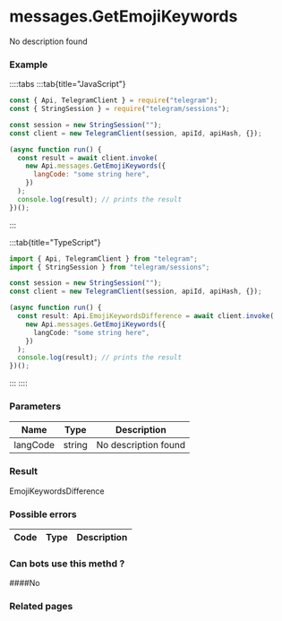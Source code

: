 # messages.GetEmojiKeywords

No description found

### [](#example)Example

::::tabs
:::tab{title="JavaScript"}

```js
const { Api, TelegramClient } = require("telegram");
const { StringSession } = require("telegram/sessions");

const session = new StringSession("");
const client = new TelegramClient(session, apiId, apiHash, {});

(async function run() {
  const result = await client.invoke(
    new Api.messages.GetEmojiKeywords({
      langCode: "some string here",
    })
  );
  console.log(result); // prints the result
})();
```

:::

:::tab{title="TypeScript"}

```ts
import { Api, TelegramClient } from "telegram";
import { StringSession } from "telegram/sessions";

const session = new StringSession("");
const client = new TelegramClient(session, apiId, apiHash, {});

(async function run() {
  const result: Api.EmojiKeywordsDifference = await client.invoke(
    new Api.messages.GetEmojiKeywords({
      langCode: "some string here",
    })
  );
  console.log(result); // prints the result
})();
```

:::
::::

### [](#parameters)Parameters

|   Name   | Type   | Description          |
| :------: | ------ | -------------------- |
| langCode | string | No description found |

### [](#result)Result

EmojiKeywordsDifference

### [](#possible-errors)Possible errors

| Code | Type | Description |
| :--: | ---- | ----------- |

### [](#can-bots-use-this-method)Can bots use this methd ?

####No

### [](#related-pages)Related pages
